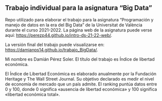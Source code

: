 ## Trabajo individual para la asignatura “Big Data”

Repo utilizado para elaborar el trabajo para la asignatura “Programación
y manejo de datos en la era del Big Data” de la Universitat de València
durante el curso 2021-2022. La página web de la asignatura puede verse
aquí: <https://perezp44.github.io/intro-ds-21-22-web/>.

La versión final del trabajo puede visualizarse en:
<https://damianps14.github.io/trabajo_BigData/>.

Mi nombre es Damián Pérez Soler. El título del trabajo es Índice de
libertad económica.

El Índice de Libertad Económica es elaborado anualmente por la Fundación
Heritage y The Wall Street Journal. Su objetivo declarado es medir el
nivel de economía de mercado que un país admite. El ranking puntúa datos
entre 0 y 100, donde 0 significa «ausencia de libertad económica» y 100
significa «libertad económica total».
